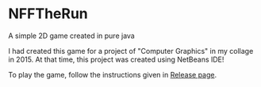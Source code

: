 # NFFTheRun
A simple 2D game created in pure java

I had created this game for a project of "Computer Graphics" in my collage in 2015. At that time, this project was created using NetBeans IDE!

To play the game, follow the instructions given in [Release page](https://github.com/MaulikRaviya/NFFTheRun/releases).
